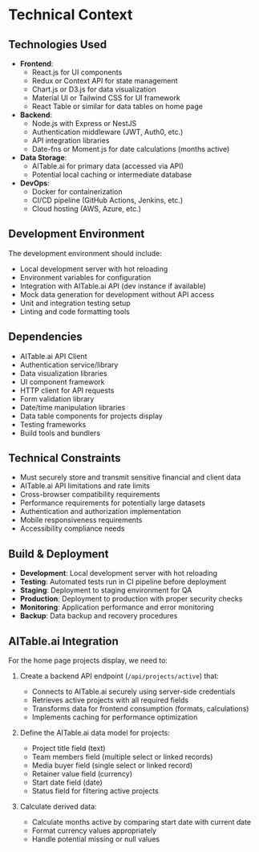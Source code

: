 # Technical Context

## Technologies Used
- **Frontend**: 
  - React.js for UI components
  - Redux or Context API for state management
  - Chart.js or D3.js for data visualization
  - Material UI or Tailwind CSS for UI framework
  - React Table or similar for data tables on home page
- **Backend**:
  - Node.js with Express or NestJS
  - Authentication middleware (JWT, Auth0, etc.)
  - API integration libraries
  - Date-fns or Moment.js for date calculations (months active)
- **Data Storage**:
  - AITable.ai for primary data (accessed via API)
  - Potential local caching or intermediate database
- **DevOps**:
  - Docker for containerization
  - CI/CD pipeline (GitHub Actions, Jenkins, etc.)
  - Cloud hosting (AWS, Azure, etc.)

## Development Environment
The development environment should include:
- Local development server with hot reloading
- Environment variables for configuration
- Integration with AITable.ai API (dev instance if available)
- Mock data generation for development without API access
- Unit and integration testing setup
- Linting and code formatting tools

## Dependencies
- AITable.ai API Client
- Authentication service/library
- Data visualization libraries
- UI component framework
- HTTP client for API requests
- Form validation library
- Date/time manipulation libraries
- Data table components for projects display
- Testing frameworks
- Build tools and bundlers

## Technical Constraints
- Must securely store and transmit sensitive financial and client data
- AITable.ai API limitations and rate limits
- Cross-browser compatibility requirements
- Performance requirements for potentially large datasets
- Authentication and authorization implementation
- Mobile responsiveness requirements
- Accessibility compliance needs

## Build & Deployment
- **Development**: Local development server with hot reloading
- **Testing**: Automated tests run in CI pipeline before deployment
- **Staging**: Deployment to staging environment for QA
- **Production**: Deployment to production with proper security checks
- **Monitoring**: Application performance and error monitoring
- **Backup**: Data backup and recovery procedures

## AITable.ai Integration
For the home page projects display, we need to:
1. Create a backend API endpoint (`/api/projects/active`) that:
   - Connects to AITable.ai securely using server-side credentials
   - Retrieves active projects with all required fields
   - Transforms data for frontend consumption (formats, calculations)
   - Implements caching for performance optimization

2. Define the AITable.ai data model for projects:
   - Project title field (text)
   - Team members field (multiple select or linked records)
   - Media buyer field (single select or linked record)
   - Retainer value field (currency)
   - Start date field (date)
   - Status field for filtering active projects

3. Calculate derived data:
   - Calculate months active by comparing start date with current date
   - Format currency values appropriately
   - Handle potential missing or null values 